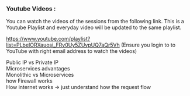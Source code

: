 ### Youtube Videos :
You can watch the videos of the sessions from the following link. This is a Youtube Playlist and everyday video will be updated to the same playlist.

https://www.youtube.com/playlist?list=PLbeIORXauosi_FRv0Uy5ZUvpUQ7aQr5Vh
(Ensure you login to to YouTube with right email address to watch the videos)

Public IP vs Private IP </br>
Microservices advantages </br>
Monolithic vs Microservices </br>
how Firewall works </br>
How internet works -> just understand how the request flow </br>